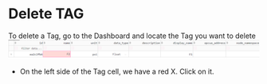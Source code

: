 # Delete TAG
To delete a Tag, go to the Dashboard and locate the Tag you want to delete
![alt text](image-5.png)

- On the left side of the Tag cell, we have a red X. Click on it.

